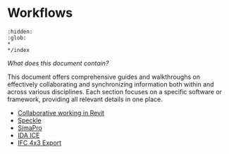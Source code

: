# Workflows
```{toctree}
:hidden:
:glob:
*
*/index
```
*What does this document contain?*

This document offers comprehensive guides and walkthroughs on effectively collaborating and synchronizing information both within and across various disciplines. Each section focuses on a specific software or framework, providing all relevant details in one place.

* [Collaborative working in Revit](Revit.md)
* [Speckle](Speckle.md)
* [SimaPro](SimaPro.md)
* [IDA ICE](IDAICE.md)
* [IFC 4x3 Export](IFC4X3Export.md)






